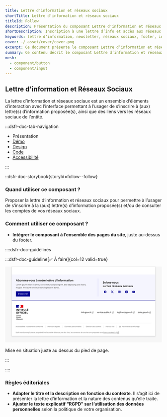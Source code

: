 ```yaml
---
title: Lettre d'information et réseaux sociaux
shortTitle: Lettre d'information et réseaux sociaux
titleId: Follow
description: Présentation du composant Lettre d'information et réseaux sociaux permettant de proposer l’inscription à une lettre d’information et de diriger vers les réseaux sociaux de l’entité.
shortDescription: Inscription à une lettre d’info et accès aux réseaux sociaux.
keywords: lettre d’information, newsletter, réseaux sociaux, footer, interface, composant, design system, RGPD, accessibilité, usager
cover: ./_asset/cover/cover.png
excerpt: Ce document présente le composant Lettre d’information et réseaux sociaux, destiné à favoriser l’abonnement et la consultation des comptes sociaux, avec recommandations d’intégration et règles éditoriales.
summary: Ce contenu décrit le composant Lettre d’information et réseaux sociaux, conçu pour permettre aux usagers de s’abonner à une ou plusieurs lettres d’information et de consulter les réseaux sociaux de l’entité. Il précise les recommandations d’intégration, notamment sa position dans la page, et les consignes éditoriales telles que l’adaptation du message selon le contexte ou les mentions relatives à l’utilisation des données personnelles. Ce guide s’adresse aux équipes chargées de la conception éditoriale et technique des sites web publics.
mesh:
  - component/button
  - component/input
---
```


## Lettre d'information et Réseaux Sociaux

La lettre d’information et réseaux sociaux est un ensemble d’éléments d’interaction avec l’interface permettant à l’usager de s’inscrire à (aux) lettre(s) d’information proposée(s), ainsi que des liens vers les réseaux sociaux de l’entité.

:::dsfr-doc-tab-navigation

- Présentation
- [Démo](./demo/index.md)
- [Design](./design/index.md)
- [Code](./code/index.md)
- [Accessibilité](./accessibility/index.md)

:::

::dsfr-doc-storybook{storyId=follow--follow}

### Quand utiliser ce composant ?

Proposer la lettre d’information et réseaux sociaux pour permettre à l’usager de s’inscrire à la (aux) lettre(s) d’information proposée(s) et/ou de consulter les comptes de vos réseaux sociaux.

### Comment utiliser ce composant ?

- **Intégrer le composant à l’ensemble des pages du site**, juste au-dessus du footer.

::::dsfr-doc-guidelines

:::dsfr-doc-guideline[✅ À faire]{col=12 valid=true}

![](./_asset/use/do-1.png)

Mise en situation juste au dessus du pied de page.

:::

::::

### Règles éditoriales

- **Adapter le titre et la description en fonction du contexte**. Il s’agit ici de présenter la lettre d’information et la nature des contenus qu’elle traite.
- **Ajuster le texte explicatif “RGPD” sur l’utilisation des données personnelles** selon la politique de votre organisation.
